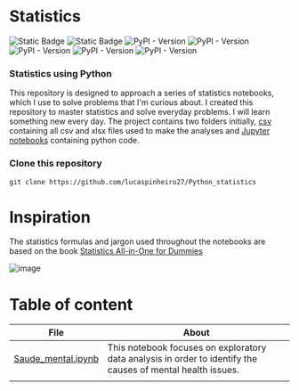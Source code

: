 # Statistics

![Static Badge](https://img.shields.io/badge/Python-blue?logo=Python&logoColor=grey)
![Static Badge](https://img.shields.io/badge/jupyter-orange?logo=jupyter&logoColor=grey)
![PyPI - Version](https://img.shields.io/pypi/v/pandas?logo=pandas&color=green)
![PyPI - Version](https://img.shields.io/pypi/v/numpy?logo=numpy&color=green)
![PyPI - Version](https://img.shields.io/pypi/v/scipy?logo=scipy&color=green)
![PyPI - Version](https://img.shields.io/pypi/v/seaborn?logo=seaborn&color=green)
![PyPI - Version](https://img.shields.io/pypi/v/matplotlib?logo=matplotlib&color=green)




### Statistics using Python

This repository is designed to approach a series of statistics notebooks, which I use to solve problems that I'm curious about. I created this repository to master statistics and solve everyday problems. I will learn something new every day. The project contains two folders initially, [csv](csv) containing all csv and xlsx files used to make the analyses and [Jupyter notebooks](Jupyter_notebooks) containing python code.

### Clone this repository

```
git clone https://github.com/lucaspinheiro27/Python_statistics
```
# Inspiration
The statistics formulas and jargon used throughout the notebooks are based on the book [Statistics All-in-One for Dummies ](https://www.amazon.com.br/Statistics-All-Dummies-Deborah-Rumsey/dp/1119902568)

![image](https://github.com/user-attachments/assets/e011ca72-0d38-4569-b010-a0b19887e513)

# Table of content


| File     | About |
| ---      | ---       |
| [Saude_mental.ipynb](Jupyter_notebooks/Saude_mental.ipynb) | This notebook focuses on exploratory data analysis in order to identify the causes of mental health issues. |
|      | |        |

